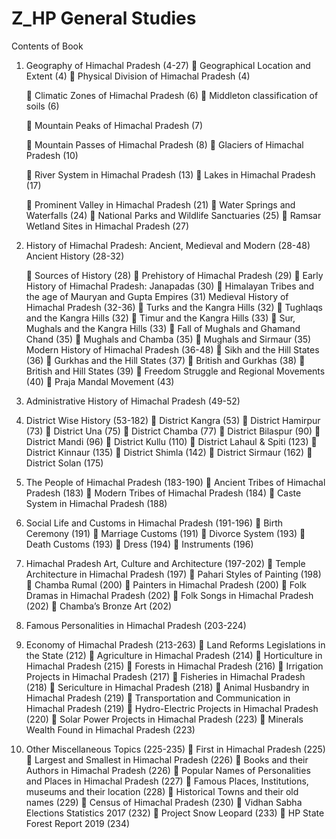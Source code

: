 # Z_HP General Studies
Contents of Book

1. Geography of Himachal Pradesh (4-27)
     Geographical Location and Extent (4)
     Physical Division of Himachal Pradesh (4)

     Climatic Zones of Himachal Pradesh (6)
     Middleton classification of soils (6)

     Mountain Peaks of Himachal Pradesh (7)

     Mountain Passes of Himachal Pradesh (8)
     Glaciers of Himachal Pradesh (10)

     River System in Himachal Pradesh (13)
     Lakes in Himachal Pradesh (17)

     Prominent Valley in Himachal Pradesh (21)
     Water Springs and Waterfalls (24)
     National Parks and Wildlife Sanctuaries (25)
     Ramsar Wetland Sites in Himachal Pradesh (27)

2. History of Himachal Pradesh: Ancient, Medieval and Modern (28-48)
    Ancient History (28-32)

     Sources of History (28)
     Prehistory of Himachal Pradesh (29)
     Early History of Himachal Pradesh: Janapadas (30)
     Himalayan Tribes and the age of Mauryan and Gupta Empires (31)
    Medieval History of Himachal Pradesh (32-36)
     Turks and the Kangra Hills (32)
     Tughlaqs and the Kangra Hills (32)
     Timur and the Kangra Hills (33)
     Sur, Mughals and the Kangra Hills (33)
     Fall of Mughals and Ghamand Chand (35)
     Mughals and Chamba (35)
     Mughals and Sirmaur (35)
    Modern History of Himachal Pradesh (36-48)
     Sikh and the Hill States (36)
     Gurkhas and the Hill States (37)
     British and Gurkhas (38)
     British and Hill States (39)
     Freedom Struggle and Regional Movements (40)
     Praja Mandal Movement (43)

3. Administrative History of Himachal Pradesh (49-52)

4. District Wise History (53-182)
     District Kangra (53)
     District Hamirpur (73)
     District Una (75)
     District Chamba (77)
     District Bilaspur (90)
     District Mandi (96)
     District Kullu (110)
     District Lahaul & Spiti (123)
     District Kinnaur (135)
     District Shimla (142)
     District Sirmaur (162)
     District Solan (175)

5. The People of Himachal Pradesh (183-190)
     Ancient Tribes of Himachal Pradesh (183)
     Modern Tribes of Himachal Pradesh (184)
     Caste System in Himachal Pradesh (188)

6. Social Life and Customs in Himachal Pradesh (191-196)
     Birth Ceremony (191)
     Marriage Customs (191)
     Divorce System (193)
     Death Customs (193)
     Dress (194)
     Instruments (196)

7. Himachal Pradesh Art, Culture and Architecture (197-202)
     Temple Architecture in Himachal Pradesh (197)
     Pahari Styles of Painting (198)
     Chamba Rumal (200)
     Painters in Himachal Pradesh (200)
     Folk Dramas in Himachal Pradesh (202)
     Folk Songs in Himachal Pradesh (202)
     Chamba’s Bronze Art (202)

8. Famous Personalities in Himachal Pradesh (203-224)

9. Economy of Himachal Pradesh (213-263)
     Land Reforms Legislations in the State (212)
     Agriculture in Himachal Pradesh (214)
     Horticulture in Himachal Pradesh (215)
     Forests in Himachal Pradesh (216)
     Irrigation Projects in Himachal Pradesh (217)
     Fisheries in Himachal Pradesh (218)
     Sericulture in Himachal Pradesh (218)
     Animal Husbandry in Himachal Pradesh (219)
     Transportation and Communication in Himachal Pradesh (219)
     Hydro-Electric Projects in Himachal Pradesh (220)
     Solar Power Projects in Himachal Pradesh (223)
     Minerals Wealth Found in Himachal Pradesh (223)

10. Other Miscellaneous Topics (225-235)
     First in Himachal Pradesh (225)
     Largest and Smallest in Himachal Pradesh (226)
     Books and their Authors in Himachal Pradesh (226)
     Popular Names of Personalities and Places in Himachal Pradesh (227)
     Famous Places, Institutions, museums and their location (228)
     Historical Towns and their old names (229)
     Census of Himachal Pradesh (230)
     Vidhan Sabha Elections Statistics 2017 (232)
     Project Snow Leopard (233)
     HP State Forest Report 2019 (234)